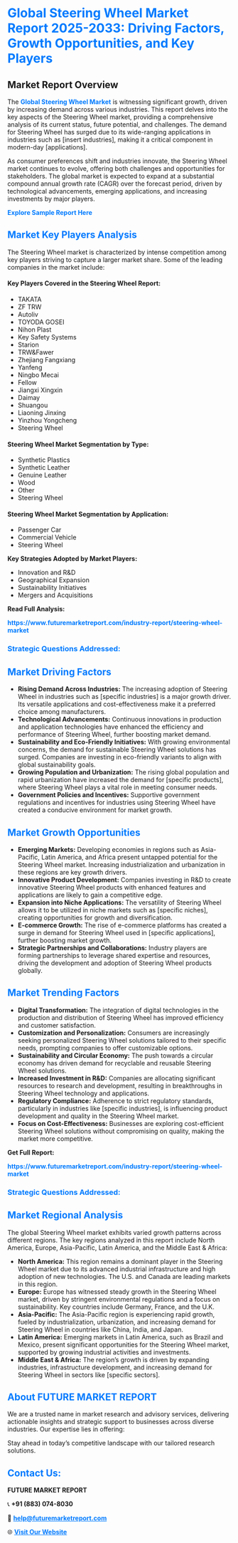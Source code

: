<h1 style="color: #007BFF;">Global Steering Wheel Market Report 2025-2033: Driving Factors, Growth Opportunities, and Key Players</h1>

<section id="overview">
<h2>Market Report Overview</h2>
<p>The <a href="https://www.futuremarketreport.com/industry-report/steering-wheel-market" style="color: #007BFF; text-decoration: none;"><strong>Global Steering Wheel Market</strong></a> is witnessing significant growth, driven by increasing demand across various industries. This report delves into the key aspects of the Steering Wheel market, providing a comprehensive analysis of its current status, future potential, and challenges. The demand for Steering Wheel has surged due to its wide-ranging applications in industries such as [insert industries], making it a critical component in modern-day [applications].</p>
<p>As consumer preferences shift and industries innovate, the Steering Wheel market continues to evolve, offering both challenges and opportunities for stakeholders. The global market is expected to expand at a substantial compound annual growth rate (CAGR) over the forecast period, driven by technological advancements, emerging applications, and increasing investments by major players.</p>
</section>

<section id="overview">
<p><a href="https://www.futuremarketreport.com/request-sample/reportId=96754" style="color: #007BFF; text-decoration: none;"><strong>Explore Sample Report Here</strong></a></p>
</section>

<section id="key-players">
<h2 style="color: #007BFF;">Market Key Players Analysis</h2>
<p>The Steering Wheel market is characterized by intense competition among key players striving to capture a larger market share. Some of the leading companies in the market include:</p>
<h4>Key Players Covered in the Steering Wheel Report:</h4>
<ul><li>TAKATA</li><li>ZF TRW</li><li>Autoliv</li><li>TOYODA GOSEI</li><li>Nihon Plast</li><li>Key Safety Systems</li><li>Starion</li><li>TRW&amp;Fawer</li><li>Zhejiang Fangxiang</li><li>Yanfeng</li><li>Ningbo Mecai</li><li>Fellow</li><li>Jiangxi Xingxin</li><li>Daimay</li><li>Shuangou</li><li>Liaoning Jinxing</li><li>Yinzhou Yongcheng</li><li>Steering Wheel</li></ul>
<h4>Steering Wheel Market Segmentation by Type:</h4>
<ul><li>Synthetic Plastics</li><li>Synthetic Leather</li><li>Genuine Leather</li><li>Wood</li><li>Other</li><li>Steering Wheel</li></ul>

<h4>Steering Wheel Market Segmentation by Application:</h4>
<ul><li>Passenger Car</li><li>Commercial Vehicle</li><li>Steering Wheel</li></ul>
<p><strong>Key Strategies Adopted by Market Players:</strong></p>
<ul>
<li>Innovation and R&D</li>
<li>Geographical Expansion</li>
<li>Sustainability Initiatives</li>
<li>Mergers and Acquisitions</li>
</ul>
</section>

<section>
<p><strong>Read Full Analysis: </strong></p><a href="https://www.futuremarketreport.com/industry-report/steering-wheel-market" style="color: #007BFF; text-decoration: none;"><strong>https://www.futuremarketreport.com/industry-report/steering-wheel-market</strong></a>
<h3 style="color: #007BFF;">Strategic Questions Addressed:</h3>
</section>

<section id="driving-factors">
<h2 style="color: #007BFF;">Market Driving Factors</h2>
<ul>
<li><strong>Rising Demand Across Industries:</strong> The increasing adoption of Steering Wheel in industries such as [specific industries] is a major growth driver. Its versatile applications and cost-effectiveness make it a preferred choice among manufacturers.</li>
<li><strong>Technological Advancements:</strong> Continuous innovations in production and application technologies have enhanced the efficiency and performance of Steering Wheel, further boosting market demand.</li>
<li><strong>Sustainability and Eco-Friendly Initiatives:</strong> With growing environmental concerns, the demand for sustainable Steering Wheel solutions has surged. Companies are investing in eco-friendly variants to align with global sustainability goals.</li>
<li><strong>Growing Population and Urbanization:</strong> The rising global population and rapid urbanization have increased the demand for [specific products], where Steering Wheel plays a vital role in meeting consumer needs.</li>
<li><strong>Government Policies and Incentives:</strong> Supportive government regulations and incentives for industries using Steering Wheel have created a conducive environment for market growth.</li>
</ul>
</section>

<section id="growth-opportunities">
<h2 style="color: #007BFF;">Market Growth Opportunities</h2>
<ul>
<li><strong>Emerging Markets:</strong> Developing economies in regions such as Asia-Pacific, Latin America, and Africa present untapped potential for the Steering Wheel market. Increasing industrialization and urbanization in these regions are key growth drivers.</li>
<li><strong>Innovative Product Development:</strong> Companies investing in R&D to create innovative Steering Wheel products with enhanced features and applications are likely to gain a competitive edge.</li>
<li><strong>Expansion into Niche Applications:</strong> The versatility of Steering Wheel allows it to be utilized in niche markets such as [specific niches], creating opportunities for growth and diversification.</li>
<li><strong>E-commerce Growth:</strong> The rise of e-commerce platforms has created a surge in demand for Steering Wheel used in [specific applications], further boosting market growth.</li>
<li><strong>Strategic Partnerships and Collaborations:</strong> Industry players are forming partnerships to leverage shared expertise and resources, driving the development and adoption of Steering Wheel products globally.</li>
</ul>
</section>

<section id="trending-factors">
<h2 style="color: #007BFF;">Market Trending Factors</h2>
<ul>
<li><strong>Digital Transformation:</strong> The integration of digital technologies in the production and distribution of Steering Wheel has improved efficiency and customer satisfaction.</li>
<li><strong>Customization and Personalization:</strong> Consumers are increasingly seeking personalized Steering Wheel solutions tailored to their specific needs, prompting companies to offer customizable options.</li>
<li><strong>Sustainability and Circular Economy:</strong> The push towards a circular economy has driven demand for recyclable and reusable Steering Wheel solutions.</li>
<li><strong>Increased Investment in R&D:</strong> Companies are allocating significant resources to research and development, resulting in breakthroughs in Steering Wheel technology and applications.</li>
<li><strong>Regulatory Compliance:</strong> Adherence to strict regulatory standards, particularly in industries like [specific industries], is influencing product development and quality in the Steering Wheel market.</li>
<li><strong>Focus on Cost-Effectiveness:</strong> Businesses are exploring cost-efficient Steering Wheel solutions without compromising on quality, making the market more competitive.</li>
</ul>
</section>

<section>
<p><strong>Get Full Report: </strong></p><a href="https://www.futuremarketreport.com/industry-report/steering-wheel-market" style="color: #007BFF; text-decoration: none;"><strong>https://www.futuremarketreport.com/industry-report/steering-wheel-market</strong></a>
<h3 style="color: #007BFF;">Strategic Questions Addressed:</h3>
</section>


<section id="regional-analysis">
<h2 style="color: #007BFF;">Market Regional Analysis</h2>
<p>The global Steering Wheel market exhibits varied growth patterns across different regions. The key regions analyzed in this report include North America, Europe, Asia-Pacific, Latin America, and the Middle East & Africa:</p>
<ul>
<li><strong>North America:</strong> This region remains a dominant player in the Steering Wheel market due to its advanced industrial infrastructure and high adoption of new technologies. The U.S. and Canada are leading markets in this region.</li>
<li><strong>Europe:</strong> Europe has witnessed steady growth in the Steering Wheel market, driven by stringent environmental regulations and a focus on sustainability. Key countries include Germany, France, and the U.K.</li>
<li><strong>Asia-Pacific:</strong> The Asia-Pacific region is experiencing rapid growth, fueled by industrialization, urbanization, and increasing demand for Steering Wheel in countries like China, India, and Japan.</li>
<li><strong>Latin America:</strong> Emerging markets in Latin America, such as Brazil and Mexico, present significant opportunities for the Steering Wheel market, supported by growing industrial activities and investments.</li>
<li><strong>Middle East & Africa:</strong> The region’s growth is driven by expanding industries, infrastructure development, and increasing demand for Steering Wheel in sectors like [specific sectors].</li>
</ul>
</section>

<footer>
<h2 style="color: #007BFF;">About FUTURE MARKET REPORT</h2>
<p>We are a trusted name in market research and advisory services, delivering actionable insights and strategic support to businesses across diverse industries. Our expertise lies in offering:</p>

<p>Stay ahead in today’s competitive landscape with our tailored research solutions.</p>

<h2 style="color: #007BFF;">Contact Us:</h2>
<p><strong>FUTURE MARKET REPORT</strong></p>
<p>📞 <strong>+91 (883) 074-8030</strong></p>
<p>📧 <strong><a href="mailto:help@futuremarketreport.com" style="color: #007BFF;">help@futuremarketreport.com</a></strong></p>
<p>🌐 <strong><a href="https://www.futuremarketreport.com/" style="color: #007BFF;">Visit Our Website</a></strong></p>
</footer>
